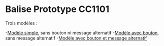 # Balise Prototype CC1101

Trois modèles :

-[Modèle simple](proto_simple), sans bouton ni message alternatif
-[Modèle avec bouton](proto_bouton), sans message alternatif
-[Modèle avec bouton et message alternatif](proto_bouton_inter)

